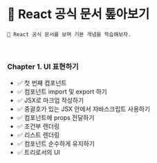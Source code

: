 # 💎 React 공식 문서 톺아보기

```
🎯 React 공식 문서를 보며 기본 개념을 학습해보자.
```

<br>

### Chapter 1. UI 표현하기

- ✅ 첫 번째 컴포넌트
- ✅ 컴포넌트 import 및 export 하기
- ✅ JSX로 마크업 작성하기
- ✅ 중괄호가 있는 JSX 안에서 자바스크립트 사용하기
- ✅ 컴포넌트에 props 전달하기
- ✅ 조건부 렌더링
- ✅ 리스트 렌더링
- ✅ 컴포넌트 순수하게 유지하기
- ✅ 트리로서의 UI

